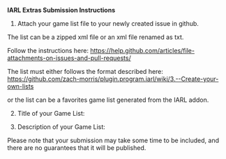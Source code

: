 **IARL Extras Submission Instructions**

 1. Attach your game list file  to your newly created issue in github.

 The list can be a zipped xml file or an xml file renamed as txt.

 Follow the instructions here:
 https://help.github.com/articles/file-attachments-on-issues-and-pull-requests/

 The list must either follows the format described here:
 https://github.com/zach-morris/plugin.program.iarl/wiki/3.--Create-your-own-lists

 or the list can be a favorites game list generated from the IARL addon. 

 2. Title of your Game List:   

 3. Description of your Game List:  

Please note that your submission may take some time to be included, and there are no guarantees that it will be published.
